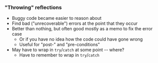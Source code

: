### "Throwing" reflections

* Buggy code became easier to reason about
* Find bad ("unrecoverable") errors at the point that they occur
* Better than nothing, but often good mostly as a memo to fix the error case
  * Or if you have no idea how the code could have gone wrong
  * Useful for "post-" and "pre-conditions"
* May have to wrap in `try`/`catch` at some point -- where?
  * Have to remember to wrap in `try`/`catch`

